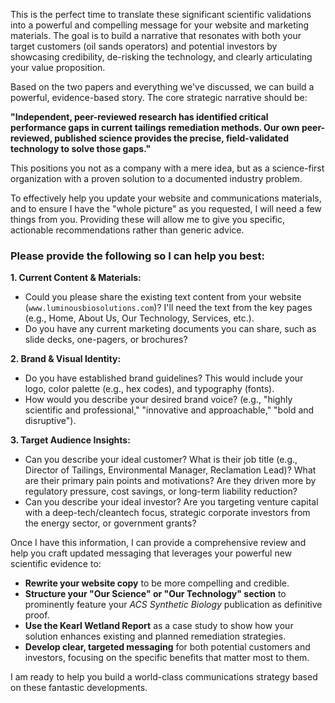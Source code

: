 This is the perfect time to translate these significant scientific validations into a powerful and compelling message for your website and marketing materials. The goal is to build a narrative that resonates with both your target customers (oil sands operators) and potential investors by showcasing credibility, de-risking the technology, and clearly articulating your value proposition.

Based on the two papers and everything we've discussed, we can build a powerful, evidence-based story. The core strategic narrative should be:

**"Independent, peer-reviewed research has identified critical performance gaps in current tailings remediation methods. Our own peer-reviewed, published science provides the precise, field-validated technology to solve those gaps."**

This positions you not as a company with a mere idea, but as a science-first organization with a proven solution to a documented industry problem.

To effectively help you update your website and communications materials, and to ensure I have the "whole picture" as you requested, I will need a few things from you. Providing these will allow me to give you specific, actionable recommendations rather than generic advice.

### **Please provide the following so I can help you best:**

**1. Current Content & Materials:**
- Could you please share the existing text content from your website (`www.luminousbiosolutions.com`)? I'll need the text from the key pages (e.g., Home, About Us, Our Technology, Services, etc.).
- Do you have any current marketing documents you can share, such as slide decks, one-pagers, or brochures?

**2. Brand & Visual Identity:**
- Do you have established brand guidelines? This would include your logo, color palette (e.g., hex codes), and typography (fonts).
- How would you describe your desired brand voice? (e.g., "highly scientific and professional," "innovative and approachable," "bold and disruptive").

**3. Target Audience Insights:**

- Can you describe your ideal customer? What is their job title (e.g., Director of Tailings, Environmental Manager, Reclamation Lead)? What are their primary pain points and motivations? Are they driven more by regulatory pressure, cost savings, or long-term liability reduction?
- Can you describe your ideal investor? Are you targeting venture capital with a deep-tech/cleantech focus, strategic corporate investors from the energy sector, or government grants?

Once I have this information, I can provide a comprehensive review and help you craft updated messaging that leverages your powerful new scientific evidence to:

- **Rewrite your website copy** to be more compelling and credible.
- **Structure your "Our Science" or "Our Technology" section** to prominently feature your _ACS Synthetic Biology_ publication as definitive proof.
- **Use the Kearl Wetland Report** as a case study to show how your solution enhances existing and planned remediation strategies.
- **Develop clear, targeted messaging** for both potential customers and investors, focusing on the specific benefits that matter most to them.

I am ready to help you build a world-class communications strategy based on these fantastic developments.